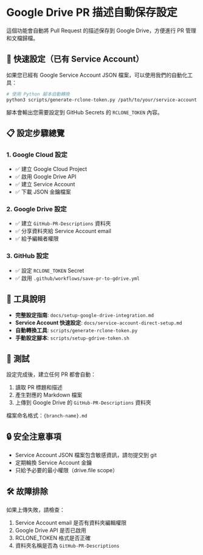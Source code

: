 # Google Drive PR 描述自動保存設定

這個功能會自動將 Pull Request 的描述保存到 Google Drive，方便進行 PR 管理和文檔歸檔。

## 🚀 快速設定（已有 Service Account）

如果您已經有 Google Service Account JSON 檔案，可以使用我們的自動化工具：

```bash
# 使用 Python 腳本自動轉換
python3 scripts/generate-rclone-token.py /path/to/your/service-account.json
```

腳本會輸出您需要設定到 GitHub Secrets 的 `RCLONE_TOKEN` 內容。

## 📋 設定步驟總覽

### 1. Google Cloud 設定
- ✅ 建立 Google Cloud Project
- ✅ 啟用 Google Drive API  
- ✅ 建立 Service Account
- ✅ 下載 JSON 金鑰檔案

### 2. Google Drive 設定
- ✅ 建立 `GitHub-PR-Descriptions` 資料夾
- ✅ 分享資料夾給 Service Account email
- ✅ 給予編輯者權限

### 3. GitHub 設定
- ✅ 設定 `RCLONE_TOKEN` Secret
- ✅ 啟用 `.github/workflows/save-pr-to-gdrive.yml`

## 🔧 工具說明

- **完整設定指南**: `docs/setup-google-drive-integration.md`
- **Service Account 快速設定**: `docs/service-account-direct-setup.md`
- **自動轉換工具**: `scripts/generate-rclone-token.py`
- **手動設定腳本**: `scripts/setup-gdrive-token.sh`

## 🧪 測試

設定完成後，建立任何 PR 都會自動：
1. 讀取 PR 標題和描述
2. 產生對應的 Markdown 檔案
3. 上傳到 Google Drive 的 `GitHub-PR-Descriptions` 資料夾

檔案命名格式：`{branch-name}.md`

## 🔒 安全注意事項

- Service Account JSON 檔案包含敏感資訊，請勿提交到 git
- 定期輪換 Service Account 金鑰
- 只給予必要的最小權限（drive.file scope）

## 🛠️ 故障排除

如果上傳失敗，請檢查：
1. Service Account email 是否有資料夾編輯權限
2. Google Drive API 是否已啟用
3. RCLONE_TOKEN 格式是否正確
4. 資料夾名稱是否為 `GitHub-PR-Descriptions` 